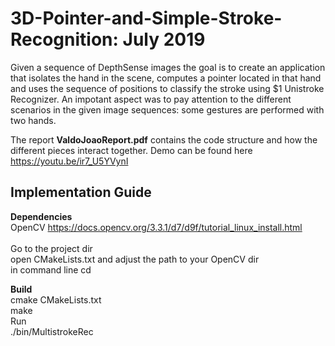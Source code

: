 # 3D-Pointer-and-Simple-Stroke-Recognition: July 2019

Given a sequence of DepthSense images the goal is to create an application that isolates the hand in the scene, computes a pointer located in that hand and uses the sequence of positions to classify the stroke using $1 Unistroke Recognizer.
An impotant aspect was to pay attention to the different scenarios in the given image sequences: some gestures are performed with two hands.

The report <b>ValdoJoaoReport.pdf</b> contains the code structure and how the different
pieces interact together. Demo can be found here https://youtu.be/ir7_U5YVynI


## Implementation Guide
<b>Dependencies</b> <br>
OpenCV https://docs.opencv.org/3.3.1/d7/d9f/tutorial_linux_install.html
<br><br>
Go to the project dir<br>
open CMakeLists.txt and adjust the path to your OpenCV dir<br>
in command line cd <root project dir>
  
<b>Build</b> <br>
cmake CMakeLists.txt <br>
make<br>
Run<br>
./bin/MultistrokeRec
